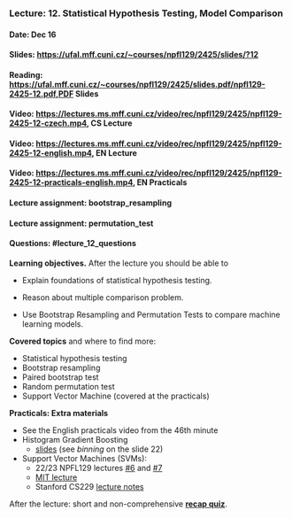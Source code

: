 ### Lecture: 12. Statistical Hypothesis Testing, Model Comparison
#### Date: Dec 16
#### Slides: https://ufal.mff.cuni.cz/~courses/npfl129/2425/slides/?12
#### Reading: https://ufal.mff.cuni.cz/~courses/npfl129/2425/slides.pdf/npfl129-2425-12.pdf,PDF Slides
#### Video: https://lectures.ms.mff.cuni.cz/video/rec/npfl129/2425/npfl129-2425-12-czech.mp4, CS Lecture
#### Video: https://lectures.ms.mff.cuni.cz/video/rec/npfl129/2425/npfl129-2425-12-english.mp4, EN Lecture
#### Video: https://lectures.ms.mff.cuni.cz/video/rec/npfl129/2425/npfl129-2425-12-practicals-english.mp4, EN Practicals
#### Lecture assignment: bootstrap_resampling
#### Lecture assignment: permutation_test
#### Questions: #lecture_12_questions

**Learning objectives.** After the lecture you should be able to

- Explain foundations of statistical hypothesis testing.

- Reason about multiple comparison problem.

- Use Bootstrap Resampling and Permutation Tests to compare machine learning models.

**Covered topics** and where to find more:

- Statistical hypothesis testing
- Bootstrap resampling
- Paired bootstrap test
- Random permutation test
- Support Vector Machine (covered at the practicals)

**Practicals: Extra materials**
- See the English practicals video from the 46th minute
- Histogram Gradient Boosting
  - [slides](https://github.com/thomasjpfan/pydata-2019-histgradientboosting/blob/master/presentation.pdf) (see *binning* on the slide 22)
- Support Vector Machines (SVMs):
  - 22/23 NPFL129 lectures [#6](https://ufal.mff.cuni.cz/courses/npfl129/2223-winter#6_kernel_methods_svm) and [#7](https://ufal.mff.cuni.cz/courses/npfl129/2223-winter#7_soft_margin_svm_smo)
  - [MIT lecture](https://www.youtube.com/watch?v=_PwhiWxHK8o)
  - Stanford CS229 [lecture notes](https://cs229.stanford.edu/summer2020/cs229-notes3.pdf)

After the lecture: short and non-comprehensive [**recap quiz**](http://quest.ms.mff.cuni.cz/class-quiz/quiz/ml_intro_lect12).
